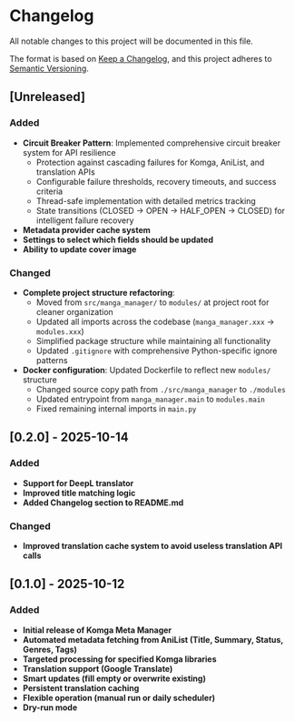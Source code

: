 # Changelog

All notable changes to this project will be documented in this file.

The format is based on [Keep a Changelog](https://keepachangelog.com/en/1.0.0/),
and this project adheres to [Semantic Versioning](https://semver.org/spec/v2.0.0.html).

## [Unreleased]

### Added
- **Circuit Breaker Pattern**: Implemented comprehensive circuit breaker system for API resilience
  - Protection against cascading failures for Komga, AniList, and translation APIs
  - Configurable failure thresholds, recovery timeouts, and success criteria
  - Thread-safe implementation with detailed metrics tracking
  - State transitions (CLOSED → OPEN → HALF_OPEN → CLOSED) for intelligent failure recovery
- **Metadata provider cache system**
- **Settings to select which fields should be updated**
- **Ability to update cover image**

### Changed
- **Complete project structure refactoring**:
  - Moved from `src/manga_manager/` to `modules/` at project root for cleaner organization
  - Updated all imports across the codebase (`manga_manager.xxx` → `modules.xxx`)
  - Simplified package structure while maintaining all functionality
  - Updated `.gitignore` with comprehensive Python-specific ignore patterns
- **Docker configuration**: Updated Dockerfile to reflect new `modules/` structure
  - Changed source copy path from `./src/manga_manager` to `./modules`
  - Updated entrypoint from `manga_manager.main` to `modules.main`
  - Fixed remaining internal imports in `main.py`

## [0.2.0] - 2025-10-14

### Added
- **Support for DeepL translator**
- **Improved title matching logic**
- **Added Changelog section to README.md**

### Changed
- **Improved translation cache system to avoid useless translation API calls**

## [0.1.0] - 2025-10-12

### Added
- **Initial release of Komga Meta Manager**
- **Automated metadata fetching from AniList (Title, Summary, Status, Genres, Tags)**
- **Targeted processing for specified Komga libraries**
- **Translation support (Google Translate)**
- **Smart updates (fill empty or overwrite existing)**
- **Persistent translation caching**
- **Flexible operation (manual run or daily scheduler)**
- **Dry-run mode**
